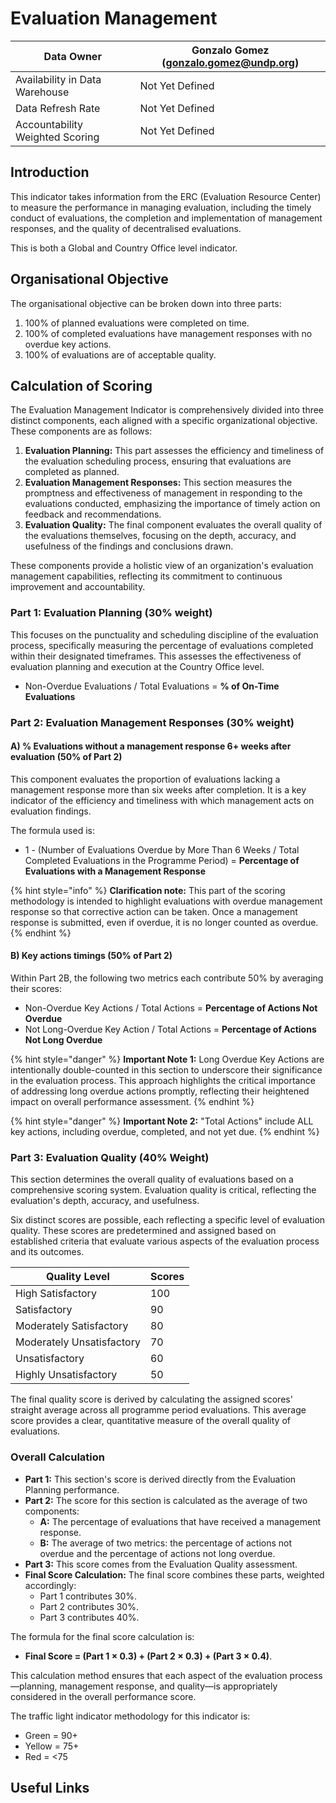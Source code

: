 # Evaluation Management

| Data Owner                      | Gonzalo Gomez ([gonzalo.gomez@undp.org](mailto:gonzalo.gomez@undp.org)) |
| ------------------------------- | ----------------------------------------------------------------------- |
| Availability in Data Warehouse  | Not Yet Defined                                                         |
| Data Refresh Rate               | Not Yet Defined                                                         |
| Accountability Weighted Scoring | Not Yet Defined                                                         |

## Introduction&#x20;

This indicator takes information from the ERC (Evaluation Resource Center) to measure the performance in managing evaluation, including the timely conduct of evaluations, the completion and implementation of management responses, and the quality of decentralised evaluations.&#x20;

This is both a Global and Country Office level indicator.&#x20;

## Organisational Objective

The organisational objective can be broken down into three parts:

1. 100% of  planned evaluations were completed on time.
2. 100% of completed evaluations have management responses with no overdue key actions.&#x20;
3. 100% of evaluations are of acceptable quality.&#x20;

## Calculation of Scoring

The Evaluation Management Indicator is comprehensively divided into three distinct components, each aligned with a specific organizational objective. These components are as follows:

1. **Evaluation Planning:** This part assesses the efficiency and timeliness of the evaluation scheduling process, ensuring that evaluations are completed as planned.
2. **Evaluation Management Responses:** This section measures the promptness and effectiveness of management in responding to the evaluations conducted, emphasizing the importance of timely action on feedback and recommendations.
3. **Evaluation Quality:** The final component evaluates the overall quality of the evaluations themselves, focusing on the depth, accuracy, and usefulness of the findings and conclusions drawn.

These components provide a holistic view of an organization's evaluation management capabilities, reflecting its commitment to continuous improvement and accountability.

### **Part 1: Evaluation Planning (30% weight)**

This focuses on the punctuality and scheduling discipline of the evaluation process, specifically measuring the percentage of evaluations completed within their designated timeframes. This assesses the effectiveness of evaluation planning and execution at the Country Office level.

* Non-Overdue Evaluations / Total Evaluations = **% of On-Time Evaluations**

### **Part 2: Evaluation Management Responses (30% weight)**

#### A) % Evaluations without a management response 6+ weeks after evaluation (50% of Part 2)

This component evaluates the proportion of evaluations lacking a management response more than six weeks after completion. It is a key indicator of the efficiency and timeliness with which management acts on evaluation findings.

The formula used is:

* 1 - (Number of Evaluations Overdue by More Than 6 Weeks / Total Completed Evaluations in the Programme Period) = **Percentage of Evaluations with a Management Response**

{% hint style="info" %}
**Clarification note:** This part of the scoring methodology is intended to highlight evaluations with overdue management response so that corrective action can be taken. Once a management response is submitted, even if overdue, it is no longer counted as overdue.&#x20;
{% endhint %}

#### B) Key actions timings (50% of Part 2)

Within Part 2B, the following two metrics each contribute 50% by averaging their scores:

* Non-Overdue Key Actions / Total Actions = **Percentage of Actions Not Overdue**
* Not Long-Overdue Key Action / Total Actions = **Percentage of Actions Not Long Overdue**

{% hint style="danger" %}
**Important Note 1:** Long Overdue Key Actions are intentionally double-counted in this section to underscore their significance in the evaluation process. This approach highlights the critical importance of addressing long overdue actions promptly, reflecting their heightened impact on overall performance assessment.
{% endhint %}

{% hint style="danger" %}
**Important Note 2:** "Total Actions" include ALL key actions, including overdue, completed, and not yet due.&#x20;
{% endhint %}

### **Part 3: Evaluation Quality (40% Weight)**&#x20;

This section determines the overall quality of evaluations based on a comprehensive scoring system. Evaluation quality is critical, reflecting the evaluation's depth, accuracy, and usefulness.

Six distinct scores are possible, each reflecting a specific level of evaluation quality. These scores are predetermined and assigned based on established criteria that evaluate various aspects of the evaluation process and its outcomes.

| Quality Level             | Scores |
| ------------------------- | ------ |
| High Satisfactory         | 100    |
| Satisfactory              | 90     |
| Moderately Satisfactory   | 80     |
| Moderately Unsatisfactory | 70     |
| Unsatisfactory            | 60     |
| Highly Unsatisfactory     | 50     |

The final quality score is derived by calculating the assigned scores' straight average across all programme period evaluations. This average score provides a clear, quantitative measure of the overall quality of evaluations.

### **Overall Calculation**

* **Part 1:** This section's score is derived directly from the Evaluation Planning performance.
* **Part 2:** The score for this section is calculated as the average of two components:
  * **A:** The percentage of evaluations that have received a management response.
  * **B:** The average of two metrics: the percentage of actions not overdue and the percentage of actions not long overdue.
* **Part 3:** This score comes from the Evaluation Quality assessment.
* **Final Score Calculation:** The final score combines these parts, weighted accordingly:
  * Part 1 contributes 30%.
  * Part 2 contributes 30%.
  * Part 3 contributes 40%.

The formula for the final score calculation is:&#x20;

* **Final Score = (Part 1 × 0.3) + (Part 2 × 0.3) + (Part 3 × 0.4)**.

This calculation method ensures that each aspect of the evaluation process—planning, management response, and quality—is appropriately considered in the overall performance score.

The traffic light indicator methodology for this indicator is:

* Green = 90+
* Yellow = 75+
* Red = <75



## Useful Links
